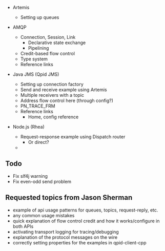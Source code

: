 
 - Artemis
   - Setting up queues

 - AMQP
   - Connection, Session, Link
     - Declarative state exchange
     - Pipelining
   - Credit-based flow control
   - Type system
   - Reference links

 - Java JMS (Qpid JMS)
   - Setting up connection factory
   - Send and receive example using Artemis
   - Multiple receivers with a topic
   - Address flow control here (through config?)
   - PN_TRACE_FRM
   - Reference links
     - Home, config reference

 - Node.js (Rhea)
   - Request-response example using Dispatch router
     - Or direct?
   - 

## Todo

 - Fix slf4j warning
 - Fix even-odd send problem

## Requested topics from Jason Sherman

 - example of api usage patterns for queues, topics, request-reply, etc.
 - any common usage mistakes
 - quick explanation of flow control credit and how it works/configure in both APIs
 - activating transport logging for tracing/debugging
 - explanation of the protocol messages on the wire
 - correctly setting properties for the examples in qpid-client-cpp
 
